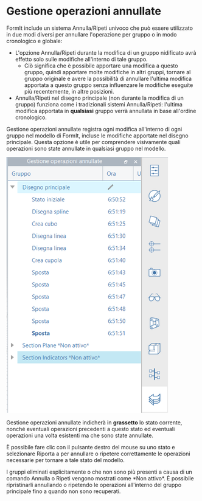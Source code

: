 # Gestione operazioni annullate

FormIt include un sistema Annulla/Ripeti univoco che può essere utilizzato in due modi diversi per annullare l'operazione per gruppo o in modo cronologico e globale:

* L'opzione Annulla/Ripeti durante la modifica di un gruppo nidificato avrà effetto solo sulle modifiche all'interno di tale gruppo.
   * Ciò significa che è possibile apportare una modifica a questo gruppo, quindi apportare molte modifiche in altri gruppi, tornare al gruppo originale e avere la possibilità di annullare l'ultima modifica apportata a questo gruppo senza influenzare le modifiche eseguite più recentemente, in altre posizioni.
* Annulla/Ripeti nel disegno principale \(non durante la modifica di un gruppo\) funziona come i tradizionali sistemi Annulla/Ripeti: l'ultima modifica apportata in **qualsiasi** gruppo verrà annullata in base all'ordine cronologico.

Gestione operazioni annullate registra ogni modifica all'interno di ogni gruppo nel modello di FormIt, incluse le modifiche apportate nel disegno principale. Questa opzione è utile per comprendere visivamente quali operazioni sono state annullate in qualsiasi gruppo nel modello.

![](../.gitbook/assets/undo-manager.png)

Gestione operazioni annullate indicherà in **grassetto** lo stato corrente, nonché eventuali operazioni precedenti a questo stato ed eventuali operazioni una volta esistenti ma che sono state annullate.

È possibile fare clic con il pulsante destro del mouse su uno stato e selezionare Riporta a per annullare o ripetere correttamente le operazioni necessarie per tornare a tale stato del modello.

I gruppi eliminati esplicitamente o che non sono più presenti a causa di un comando Annulla o Ripeti vengono mostrati come \*Non attivo\*. È possibile ripristinarli annullando o ripetendo le operazioni all'interno del gruppo principale fino a quando non sono recuperati.

